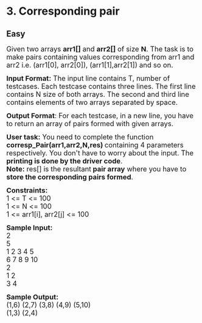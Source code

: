 # 3. Corresponding pair
## Easy 
<div class="problem-statement">
                <p></p><p><span style="font-size:18px">Given two arrays <strong>arr1[]</strong> and <strong>arr2[]</strong> of size <strong>N</strong>. The task is to make pairs containing values&nbsp;corresponding from arr1 and arr2 i.e. (arr1[0], arr2[0]), (arr1[1],arr2[1]) and so on. </span></p>

<p><span style="font-size:18px"><strong>Input Format:</strong> The input line contains T, number of testcases. Each testcase contains three lines. The first line contains N size of both arrays. The second and third line contains elements of two arrays separated by space.</span></p>

<p><span style="font-size:18px"><strong>Output Format</strong>: For each testcase, in a new line, you have to return an array of pairs formed with given arrays.</span></p>

<p><span style="font-size:18px"><strong>User task:</strong> You need to complete the function<strong> corresp_Pair(arr1,arr2,N,res) </strong>containing 4 parameters respectively. You don't have to worry about the input. The <strong>printing is done by the driver code</strong>.<br>
<strong>Note:</strong> res[] is the resultant<strong> pair array</strong> where you have to<strong> store the corresponding pairs formed</strong>.</span></p>

<p><span style="font-size:18px"><strong>Constraints:</strong><br>
1 &lt;= T &lt;= 100<br>
1 &lt;= N &lt;= 100<br>
1 &lt;= arr1[i], arr2[j] &lt;= 100</span></p>

<p><span style="font-size:18px"><strong>Sample Input:</strong><br>
2<br>
5<br>
1 2 3 4 5<br>
6 7 8 9 10<br>
2<br>
1 2<br>
3 4</span></p>

<p><span style="font-size:18px"><strong>Sample Output:</strong><br>
(1,6) (2,7) (3,8) (4,9) (5,10)<br>
(1,3) (2,4)</span></p>
 <p></p>
            </div>